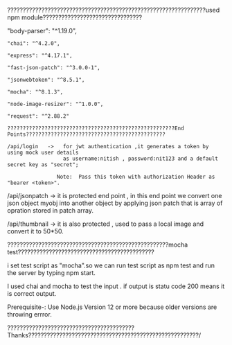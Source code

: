 ????????????????????????????????????????????????????????????????used npm module????????????????????????????????

 "body-parser": "^1.19.0",

    "chai": "^4.2.0",

    "express": "^4.17.1",

    "fast-json-patch": "^3.0.0-1",

    "jsonwebtoken": "^8.5.1",

    "mocha": "^8.1.3",

    "node-image-resizer": "^1.0.0",
    
    "request": "^2.88.2"

    ??????????????????????????????????????????????????????End Points?????????????????????????????????????????????

    /api/login   ->   for jwt authentication ,it generates a token by using mock user details
                      as username:nitish , password:nit123 and a default secret key as "secret";

                    Note:  Pass this token with authorization Header as "bearer <token>".

   /api/jsonpatch  ->  it is protected end point , in this end point we convert one json object myobj into another 
                        object by applying json patch that is array of opration stored in patch array.

   /api/thumbnail   ->  it is also protected , used to pass a local image and convert it to 50*50.

   ????????????????????????????????????????????????????mocha test????????????????????????????????????????????

   i set test script as "mocha".so we can run test script as npm test and run the server by typing npm start.

   I used chai and mocha to test the input . if output is statu code 200 means it is correct output.

   Prerequisite-: Use Node.js Version 12 or more because older versions are throwing errror.


   ?????????????????????????????????????????Thanks???????????????????????????????????????????????????????/